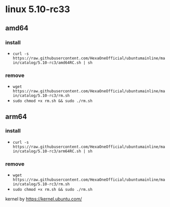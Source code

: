 # linux 5.10-rc33
 
## amd64

### install

- `curl -s https://raw.githubusercontent.com/HexaOneOfficial/ubuntumainline/main/catalog/5.10-rc3/amd64RC.sh | sh`
 
### remove
  
- `wget https://raw.githubusercontent.com/HexaOneOfficial/ubuntumainline/main/catalog/5.10-rc3/rm.sh` 
- `sudo chmod +x rm.sh && sudo ./rm.sh` 

## arm64

### install

- `curl -s https://raw.githubusercontent.com/HexaOneOfficial/ubuntumainline/main/catalog/5.10-rc3/arm64RC.sh | sh`
 
### remove
  
- `wget https://raw.githubusercontent.com/HexaOneOfficial/ubuntumainline/main/catalog/5.10-rc3/rm.sh` 
- `sudo chmod +x rm.sh && sudo ./rm.sh` 
 
 
kernel by https://kernel.ubuntu.com/
